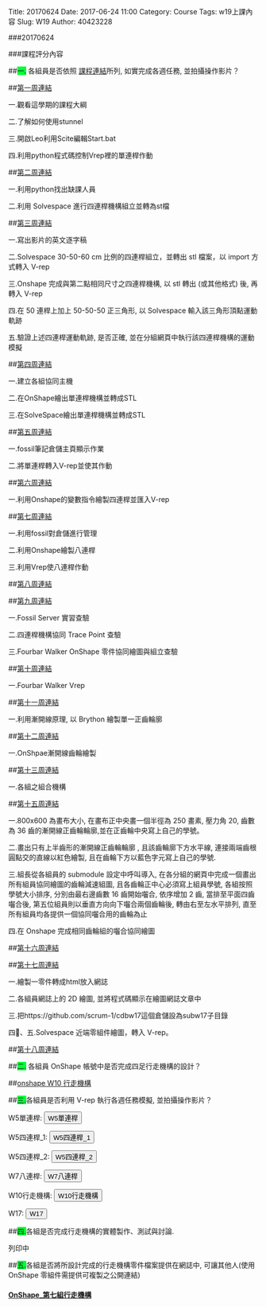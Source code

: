 Title: 20170624
Date: 2017-06-24 11:00
Category: Course
Tags: w19上課內容
Slug: W19
Author: 40423228

###20170624

###課程評分內容

<!-- PELICAN_END_SUMMARY -->

##<span style="background-color: #00ff37">一.</span> 各組員是否依照 <a href=" https://mde2a1.kmol.info/wiki?name=2017springcd">課程連結</a>所列, 如實完成各週任務, 並拍攝操作影片？

##<a href="https://40423228.github.io/2017springcd_hw/blog/W1.html">第一周連結</a>

一.觀看這學期的課程大綱

二.了解如何使用stunnel

三.開啟Leo利用Scite編輯Start.bat

四.利用python程式碼控制Vrep裡的單連桿作動

##<a href="https://40423228.github.io/2017springcd_hw/blog/W2.html">第二周連結</a>

一.利用python找出缺課人員

二.利用 Solvespace 進行四連桿機構組立並轉為st檔

##<a href="https://40423228.github.io/2017springcd_hw/blog/W3.html">第三周連結</a>

一.寫出影片的英文逐字稿

二.Solvespace 30-50-60 cm 比例的四連桿組立，並轉出 stl 檔案，以 import 方式轉入 V-rep

三.Onshape 完成與第二點相同尺寸之四連桿機構, 以 stl 轉出 (或其他格式) 後, 再轉入 V-rep

四.在 50 連桿上加上 50-50-50 正三角形, 以 Solvespace 輸入該三角形頂點運動軌跡

五.驗證上述四連桿運動軌跡, 是否正確, 並在分組網頁中執行該四連桿機構的運動模擬

##<a href="https://40423228.github.io/2017springcd_hw/blog/W4.html">第四周連結</a>

一.建立各組協同主機

二.在OnShape繪出單連桿機構並轉成STL

三.在SolveSpace繪出單連桿機構並轉成STL

##<a href="https://40423228.github.io/2017springcd_hw/blog/W5.html">第五周連結</a>

一.fossil筆記倉儲主頁顯示作業

二.將單連桿轉入V-rep並使其作動

##<a href="https://40423228.github.io/2017springcd_hw/blog/W6.html">第六周連結</a>

一.利用Onshape的變數指令繪製四連桿並匯入V-rep

##<a href="https://40423228.github.io/2017springcd_hw/blog/W7.html">第七周連結</a>

一.利用fossil對倉儲進行管理

二.利用Onshape繪製八連桿

三.利用Vrep使八連桿作動

##<a href="https://40423228.github.io/2017springcd_hw/blog/W8.html">第八周連結</a>

##<a href="https://40423228.github.io/2017springcd_hw/blog/W9.html">第九周連結</a>

一.Fossil Server 實習查驗

二.四連桿機構協同 Trace Point 查驗

三.Fourbar Walker OnShape 零件協同繪圖與組立查驗

##<a href="https://40423228.github.io/2017springcd_hw/blog/W10.html">第十周連結</a>

一.Fourbar Walker Vrep

##<a href="https://40423228.github.io/2017springcd_hw/blog/W11.html">第十一周連結</a>

一.利用漸開線原理, 以 Brython 繪製單一正齒輪廓

##<a href="https://40423228.github.io/2017springcd_hw/blog/W12.html">第十二周連結</a>

一.OnShpae漸開線齒輪繪製

##<a href="https://40423228.github.io/2017springcd_hw/blog/W13.html">第十三周連結</a>

一.各組之組合機構

##<a href="https://40423228.github.io/2017springcd_hw/blog/W15.html">第十五周連結</a>

一.800x600 為畫布大小, 在畫布正中央畫一個半徑為 250 畫素, 壓力角 20, 齒數為 36 齒的漸開線正齒輪輪廓,並在正齒輪中央寫上自己的學號。

二.畫出只有上半齒形的漸開線正齒輪輪廓 , 且該齒輪廓下方水平線, 連接兩端齒根圓點交的直線以紅色繪製, 且在齒輪下方以藍色字元寫上自己的學號.

三.組長從各組員的 submodule 設定中呼叫導入, 在各分組的網頁中完成一個畫出所有組員協同繪圖的齒輪減速組圖, 且各齒輪正中心必須寫上組員學號, 各組按照學號大小排序, 分別由最右邊齒數 16 齒開始囓合, 依序增加 2 齒, 當排至平面四齒囓合後, 第五位組員則以垂直方向向下囓合兩個齒輪後, 轉由右至左水平排列, 直至所有組員均各提供一個協同囓合用的齒輪為止

四.在 Onshape 完成相同齒輪組的囓合協同繪圖

##<a href="https://40423228.github.io/2017springcd_hw/blog/W16.html">第十六周連結</a>

##<a href="https://40423228.github.io/2017springcd_hw/blog/W17.html">第十七周連結</a>

一.繪製一零件轉成html放入網誌

二.各組員網誌上的 2D 繪圖, 並將程式碼顯示在繪圖網誌文章中

三.把https://github.com/scrum-1/cdbw17這個倉儲設為subw17子目錄 

四、五.Solvespace 近端零組件繪圖，轉入 V-rep。

##<a href="https://40423228.github.io/2017springcd_hw/blog/W18.html">第十八周連結</a>

##<span style="background-color: #00ff37">二.</span> 各組員 OnShape 帳號中是否完成四足行走機構的設計？

##<a href="https://cad.onshape.com/documents/6394a8c0bc379d095f7c908f/w/bdf8edabda05be87ca1423d5/e/b509d70bfcee2d118e1a7270">onshape W10 行走機構</a>

##<span style="background-color: #00ff37">三.</span>各組員是否利用 V-rep 執行各週任務模擬, 並拍攝操作影片？

<p>W5單連桿: <button onClick="lity('https://vimeo.com/212847283')"><span class="glyphicon glyphicon-facetime-video"></span> W5單連桿</button></p>

<p>W5四連桿_1: <button onClick="lity('https://vimeo.com/212855650')"><span class="glyphicon glyphicon-facetime-video"></span> W5四連桿_1</button></p>

<p>W5四連桿_2: <button onClick="lity('https://vimeo.com/212855920')"><span class="glyphicon glyphicon-facetime-video"></span> W5四連桿_2</button></p>

<p>W7八連桿: <button onClick="lity('https://vimeo.com/214865492')"><span class="glyphicon glyphicon-facetime-video"></span> W7八連桿</button></p>

<p>W10行走機構: <button onClick="lity('https://vimeo.com/214781219')"><span class="glyphicon glyphicon-facetime-video"></span> W10行走機構</button></p>

<p>W17: <button onClick="lity('https://vimeo.com/222381333')"><span class="glyphicon glyphicon-facetime-video"></span> W17</button></p>


##<span style="background-color: #00ff37">四.</span>各組是否完成行走機構的實體製作、測試與討論.

列印中

##<span style="background-color: #00ff37">五.</span>各組是否將所設計完成的行走機構零件檔案提供在網誌中, 可讓其他人(使用 OnShape 零組件需提供可複製之公開連結)

#### <a href="https://cad.onshape.com/documents/cf507b96e7c271e8c87cf557/w/1b52e29c6835a06bb0bc5287/e/be08f4e14664ee2e0e4f9d3e">OnShape_第七組行走機構</a>


